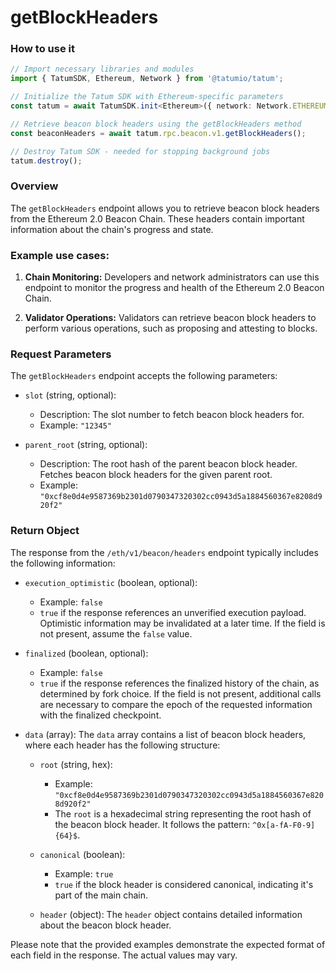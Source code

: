 # getBlockHeaders

### How to use it 

```typescript
// Import necessary libraries and modules
import { TatumSDK, Ethereum, Network } from '@tatumio/tatum';

// Initialize the Tatum SDK with Ethereum-specific parameters
const tatum = await TatumSDK.init<Ethereum>({ network: Network.ETHEREUM });

// Retrieve beacon block headers using the getBlockHeaders method
const beaconHeaders = await tatum.rpc.beacon.v1.getBlockHeaders();

// Destroy Tatum SDK - needed for stopping background jobs
tatum.destroy();
```

### Overview

The `getBlockHeaders` endpoint allows you to retrieve beacon block headers from the Ethereum 2.0 Beacon Chain. These headers contain important information about the chain's progress and state.

### Example use cases:

1. **Chain Monitoring:** 
   Developers and network administrators can use this endpoint to monitor the progress and health of the Ethereum 2.0 Beacon Chain.

2. **Validator Operations:** 
   Validators can retrieve beacon block headers to perform various operations, such as proposing and attesting to blocks.

### Request Parameters

The `getBlockHeaders` endpoint accepts the following parameters:

- `slot` (string, optional):
  - Description: The slot number to fetch beacon block headers for.
  - Example: `"12345"`

- `parent_root` (string, optional):
  - Description: The root hash of the parent beacon block header. Fetches beacon block headers for the given parent root.
  - Example: `"0xcf8e0d4e9587369b2301d0790347320302cc0943d5a1884560367e8208d920f2"`

### Return Object

The response from the `/eth/v1/beacon/headers` endpoint typically includes the following information:

- `execution_optimistic` (boolean, optional):
  - Example: `false`
  - `true` if the response references an unverified execution payload. Optimistic information may be invalidated at a later time. If the field is not present, assume the `false` value.

- `finalized` (boolean, optional):
  - Example: `false`
  - `true` if the response references the finalized history of the chain, as determined by fork choice. If the field is not present, additional calls are necessary to compare the epoch of the requested information with the finalized checkpoint.

- `data` (array):
  The `data` array contains a list of beacon block headers, where each header has the following structure:

  - `root` (string, hex):
    - Example: `"0xcf8e0d4e9587369b2301d0790347320302cc0943d5a1884560367e8208d920f2"`
    - The `root` is a hexadecimal string representing the root hash of the beacon block header. It follows the pattern: `^0x[a-fA-F0-9]{64}$`.

  - `canonical` (boolean):
    - Example: `true`
    - `true` if the block header is considered canonical, indicating it's part of the main chain.

  - `header` (object):
    The `header` object contains detailed information about the beacon block header.

Please note that the provided examples demonstrate the expected format of each field in the response. The actual values may vary.

